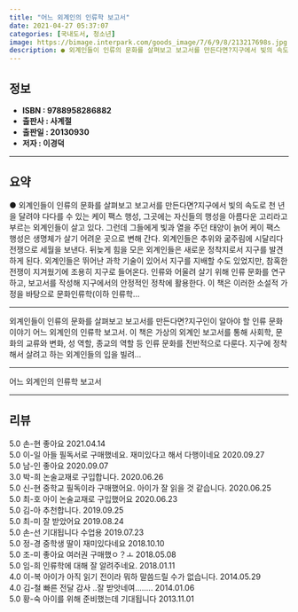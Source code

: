 ```yaml
---
title: "어느 외계인의 인류학 보고서"
date: 2021-04-27 05:37:07
categories: [국내도서, 청소년]
image: https://bimage.interpark.com/goods_image/7/6/9/8/213217698s.jpg
description: ● 외계인들이 인류의 문화를 살펴보고 보고서를 만든다면?지구에서 빛의 속도로 천 년을 달려야 다다를 수 있는 케이 팩스 행성, 그곳에는 자신들의 행성을 아름다운 고리라고 부르는 외계인들이 살고 있다. 그런데 그들에게 빛과 열을 주던 태양이 늙어 케이 팩스 행성은 생명체가 살기 어려운
---
```


## **정보**

- **ISBN : 9788958286882**
- **출판사 : 사계절**
- **출판일 : 20130930**
- **저자 : 이경덕**

------



## **요약**

●  외계인들이 인류의 문화를 살펴보고 보고서를 만든다면?지구에서 빛의 속도로 천 년을 달려야 다다를 수 있는 케이 팩스 행성, 그곳에는 자신들의 행성을 아름다운 고리라고 부르는 외계인들이 살고 있다. 그런데 그들에게 빛과 열을 주던 태양이 늙어 케이 팩스 행성은 생명체가 살기 어려운 곳으로 변해 간다. 외계인들은 추위와 굶주림에 시달리다 전쟁으로 세월을 보낸다. 뒤늦게 힘을 모은 외계인들은 새로운 정착지로서 지구를 발견하게 된다. 외계인들은 뛰어난 과학 기술이 있어서 지구를 지배할 수도 있었지만, 참혹한 전쟁이 지겨웠기에 조용히 지구로 들어온다. 인류와 어울려 살기 위해 인류 문화를 연구하고, 보고서를 작성해 지구에서의 안정적인 정착에 활용한다. 이 책은 이러한 소설적 가정을 바탕으로 문화인류학(이하 인류학...

------

외계인들이 인류의 문화를 살펴보고 보고서를 만든다면?지구인이 알아야 할 인류 문화 이야기 어느 외계인의 인류학 보고서. 이 책은 가상의 외계인 보고서를 통해 사회학, 문화의 교류와 변화, 성 역할, 종교의 역할 등 인류 문화를 전반적으로 다룬다. 지구에 정착해서 살려고 하는 외계인들의 입을 빌려... 

------


어느 외계인의 인류학 보고서 

------


## **리뷰** 

5.0 손-현 좋아요 2021.04.14 <br/>5.0 이-일 아들 필독서로 구매했네요. 재미있다고 해서 다행이네요
 2020.09.27 <br/>5.0 남-인 좋아요 2020.09.07 <br/>3.0 박-희 논술교재로 구입합니다. 2020.06.26 <br/>5.0 신-현 중학교 필독이라 구매했어요. 아이가 잘 읽을 것 같습니다. 2020.06.25 <br/>5.0 최-호 아이 논술교재로 구입했어요 2020.06.23 <br/>5.0 김-아 추천합니다. 2019.09.25 <br/>5.0 최-미 잘 받았어요 2019.08.24 <br/>5.0 손-선 기대됩니다
수업용 2019.07.23 <br/>5.0 정-경 중학생 딸이 재미있다네요 2018.10.10 <br/>5.0 조-미 좋아요 여러권 구매했ㅇ？ㅗ 2018.05.08 <br/>5.0 임-희 인류학에 대해 잘 알려주네요. 2018.01.11 <br/>4.0 이-복 아이가 아직 읽기 전이라 뭐하 말씀드릴 수가 없습니다. 2014.05.29 <br/>4.0 김-철 빠른 전달 감사 ..잘 받앗네여........ 2014.01.06 <br/>5.0 황-숙 아이를 위해 준비했는데 기대됩니다 2013.11.01 <br/>